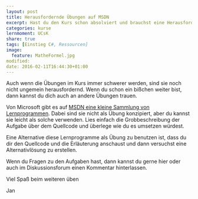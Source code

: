 ```yaml
---
layout: post
title: Herausfordernde Übungen auf MSDN
excerpt: Hast du den Kurs schon absolviert und brauchst eine Herausforderung? Wie wäre es hiermit?
categories: kurse
lernmoment: UCsK
share: true
tags: [Einstieg C#, Ressourcen]
image:
  feature: MatheFormel.jpg
modified:
date: 2016-02-11T16:44:30+01:00
---
```


Auch wenn die Übungen im Kurs immer schwerer werden, sind sie noch nicht ungemein herausfordernd. Wenn du schon ein bißchen weiter bist, dann kannst du dich auch an andere Übungen trauen.

Von Microsoft gibt es auf <a href="https://msdn.microsoft.com/de-de/library/aa288436(v=vs.71).aspx" target="_blank">MSDN eine kleine Sammlung von Lernprogrammen</a>. Dabei sind sie nicht als Übung konzipiert, aber du kannst sie leicht als solche verwenden. Lies einfach die Grobbeschreibung der Aufgabe über dem Quellcode und überlege wie du es umsetzen würdest.

Eine Alternative diese Lernprogramme als Übung zu benutzen ist, dass du dir den Quellcode und die Erläuterung anschaust und dann versuchst eine Alternativlösung zu erstellen.

Wenn du Fragen zu den Aufgaben hast, dann kannst du gerne hier oder auch im Diskussionsforum einen Kommentar hinterlassen.

Viel Spaß beim weiteren üben

Jan
